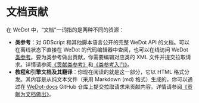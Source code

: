 # 文档贡献

在 WeDot 中，“文档”一词指的是两种不同的资源：

- **类参考**：对 GDScript 和其他脚本语言公开的完整 WeDot API 的文档。可以在离线状态下直接在 WeDot 的代码编辑器中查阅，也可以在线访问 WeDot [类参考](../../classes/index.md)。要为类参考做出贡献，你需要编辑对应类的 XML 文件并提交拉取请求。详情请参阅[《贡献类参考》]()和[《类参考入门》]()。
- **教程和引擎文档及其翻译**：你现在阅读的就是这一部分，它以 HTML 格式分发。其内容是从纯文本文件（采用 Markdown (md) 格式）生成的，你可以通过在 [WeDot-docs](https://github.com/WeDot-Engine/WeDot-docs) GitHub 仓库上提交拉取请求来贡献内容。详情请参阅[《贡献为文档做出》]()。
